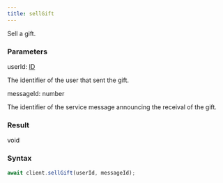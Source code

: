 ```yaml
---
title: sellGift
---
```


Sell a gift.


### Parameters 

<div class="flex flex-col gap-3"><div><div class="font-mono" id="p_userId" data-anchor><span class="font-bold">userId</span><span class="opacity-50">:</span> <a href="/gh/types/id"  >ID</a></div><div class="pl-3"><div class="no-margin">

The identifier of the user that sent the gift.

</div></div></div><div><div class="font-mono" id="p_messageId" data-anchor><span class="font-bold">messageId</span><span class="opacity-50">:</span> <span>number</span></div><div class="pl-3"><div class="no-margin">

The identifier of the service message announcing the receival of the gift.

</div></div></div></div>

### Result 

<div class="font-mono"><span>void</span></div>

### Syntax

```ts
await client.sellGift(userId, messageId);
```




